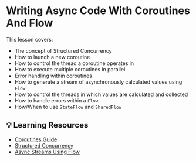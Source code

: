 # Writing Async Code With Coroutines And Flow

This lesson covers:
- The concept of Structured Concurrency
- How to launch a new coroutine
- How to control the thread a coroutine operates in
- How to execute multiple coroutines in parallel
- Error handling within coroutines
- How to generate a stream of asynchronously calculated values using `Flow`
- How to control the threads in which values are calculated and collected
- How to handle errors within a `Flow`
- How/When to use `StateFlow` and `SharedFlow`

## 💡 Learning Resources
- [Coroutines Guide](https://kotlinlang.org/docs/coroutines-guide.html)
- [Structured Concurrency](https://kotlinlang.org/docs/coroutines-basics.html#structured-concurrency)
- [Async Streams Using Flow](https://kotlinlang.org/docs/flow.html)